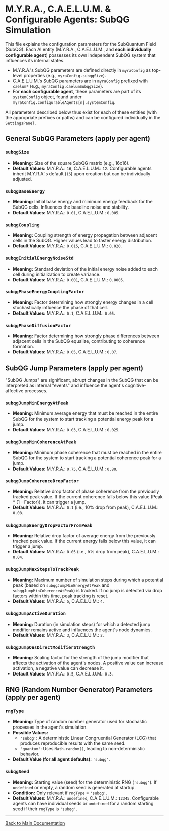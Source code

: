 # M.Y.R.A., C.A.E.L.U.M. & Configurable Agents: SubQG Simulation

This file explains the configuration parameters for the SubQuantum Field (SubQG). Each AI entity (M.Y.R.A., C.A.E.L.U.M., and **each individually configurable agent**) possesses its own independent SubQG system that influences its internal states.

*   M.Y.R.A.'s SubQG parameters are defined directly in `myraConfig` as top-level properties (e.g., `myraConfig.subqgSize`).
*   C.A.E.L.U.M.'s SubQG parameters are in `myraConfig` prefixed with `caelum*` (e.g., `myraConfig.caelumSubqgSize`).
*   For **each configurable agent**, these parameters are part of its `systemConfig` object, found under `myraConfig.configurableAgents[n].systemConfig`.

All parameters described below thus exist for each of these entities (with the appropriate prefixes or paths) and can be configured individually in the `SettingsPanel`.

## General SubQG Parameters (apply per agent)

### `subqgSize`
*   **Meaning:** Size of the square SubQG matrix (e.g., 16x16).
*   **Default Values:** M.Y.R.A.: `16`, C.A.E.L.U.M.: `12`. Configurable agents inherit M.Y.R.A.'s default (`16`) upon creation but can be individually adjusted.

### `subqgBaseEnergy`
*   **Meaning:** Initial base energy and minimum energy feedback for the SubQG cells. Influences the baseline noise and stability.
*   **Default Values:** M.Y.R.A.: `0.01`, C.A.E.L.U.M.: `0.005`.

### `subqgCoupling`
*   **Meaning:** Coupling strength of energy propagation between adjacent cells in the SubQG. Higher values lead to faster energy distribution.
*   **Default Values:** M.Y.R.A.: `0.015`, C.A.E.L.U.M.: `0.020`.

### `subqgInitialEnergyNoiseStd`
*   **Meaning:** Standard deviation of the initial energy noise added to each cell during initialization to create variance.
*   **Default Values:** M.Y.R.A.: `0.001`, C.A.E.L.U.M.: `0.0005`.

### `subqgPhaseEnergyCouplingFactor`
*   **Meaning:** Factor determining how strongly energy changes in a cell stochastically influence the phase of that cell.
*   **Default Values:** M.Y.R.A.: `0.1`, C.A.E.L.U.M.: `0.05`.

### `subqgPhaseDiffusionFactor`
*   **Meaning:** Factor determining how strongly phase differences between adjacent cells in the SubQG equalize, contributing to coherence formation.
*   **Default Values:** M.Y.R.A.: `0.05`, C.A.E.L.U.M.: `0.07`.

## SubQG Jump Parameters (apply per agent)

"SubQG Jumps" are significant, abrupt changes in the SubQG that can be interpreted as internal "events" and influence the agent's cognitive-affective processes.

### `subqgJumpMinEnergyAtPeak`
*   **Meaning:** Minimum average energy that must be reached in the entire SubQG for the system to start tracking a potential energy peak for a jump.
*   **Default Values:** M.Y.R.A.: `0.03`, C.A.E.L.U.M.: `0.025`.

### `subqgJumpMinCoherenceAtPeak`
*   **Meaning:** Minimum phase coherence that must be reached in the entire SubQG for the system to start tracking a potential coherence peak for a jump.
*   **Default Values:** M.Y.R.A.: `0.75`, C.A.E.L.U.M.: `0.80`.

### `subqgJumpCoherenceDropFactor`
*   **Meaning:** Relative drop factor of phase coherence from the previously tracked peak value. If the current coherence falls below this value (Peak * (1 - Factor)), it can trigger a jump.
*   **Default Values:** M.Y.R.A.: `0.1` (i.e., 10% drop from peak), C.A.E.L.U.M.: `0.08`.

### `subqgJumpEnergyDropFactorFromPeak`
*   **Meaning:** Relative drop factor of average energy from the previously tracked peak value. If the current energy falls below this value, it can trigger a jump.
*   **Default Values:** M.Y.R.A.: `0.05` (i.e., 5% drop from peak), C.A.E.L.U.M.: `0.04`.

### `subqgJumpMaxStepsToTrackPeak`
*   **Meaning:** Maximum number of simulation steps during which a potential peak (based on `subqgJumpMinEnergyAtPeak` and `subqgJumpMinCoherenceAtPeak`) is tracked. If no jump is detected via drop factors within this time, peak tracking is reset.
*   **Default Values:** M.Y.R.A.: `5`, C.A.E.L.U.M.: `4`.

### `subqgJumpActiveDuration`
*   **Meaning:** Duration (in simulation steps) for which a detected jump modifier remains active and influences the agent's node dynamics.
*   **Default Values:** M.Y.R.A.: `3`, C.A.E.L.U.M.: `2`.

### `subqgJumpQnsDirectModifierStrength`
*   **Meaning:** Scaling factor for the strength of the jump modifier that affects the activation of the agent's nodes. A positive value can increase activation, a negative value can decrease it.
*   **Default Values:** M.Y.R.A.: `0.5`, C.A.E.L.U.M.: `0.3`.

## RNG (Random Number Generator) Parameters (apply per agent)

### `rngType`
*   **Meaning:** Type of random number generator used for stochastic processes in the agent's simulation.
*   **Possible Values:**
    *   `'subqg'`: A deterministic Linear Congruential Generator (LCG) that produces reproducible results with the same seed.
    *   `'quantum'`: Uses `Math.random()`, leading to non-deterministic behavior.
*   **Default Value (for all agent defaults):** `'subqg'`.

### `subqgSeed`
*   **Meaning:** Starting value (seed) for the deterministic RNG (`'subqg'`). If `undefined` or empty, a random seed is generated at startup.
*   **Condition:** Only relevant if `rngType` = `'subqg'`.
*   **Default Values:** M.Y.R.A.: `undefined`, C.A.E.L.U.M.: `12345`. Configurable agents can have individual seeds or `undefined` for a random starting seed if their `rngType` is `'subqg'`.

---

[Back to Main Documentation](../Dokumentation_en.md#6-detailed-configuration-parameters)
